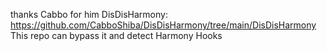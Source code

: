 thanks Cabbo for him DisDisHarmony: https://github.com/CabboShiba/DisDisHarmony/tree/main/DisDisHarmony
This repo can bypass it and detect Harmony Hooks
